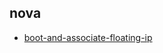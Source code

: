
## nova
- [boot-and-associate-floating-ip](https://godleon.github.io/osp_test_results/0.2.91/nova/boot-and-associate-floating-ip.html)

